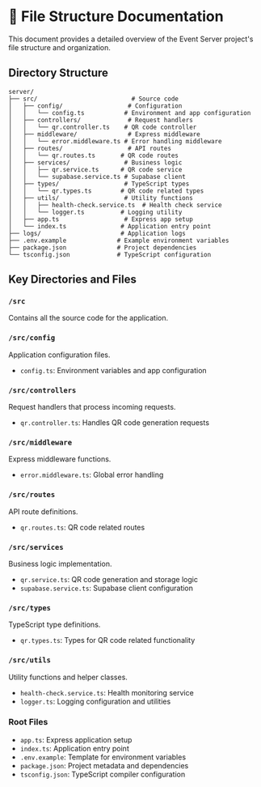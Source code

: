 # 📂 File Structure Documentation

This document provides a detailed overview of the Event Server project's file structure and organization.

## Directory Structure

```
server/
├── src/                          # Source code
│   ├── config/                  # Configuration
│   │   └── config.ts           # Environment and app configuration
│   ├── controllers/             # Request handlers
│   │   └── qr.controller.ts    # QR code controller
│   ├── middleware/              # Express middleware
│   │   └── error.middleware.ts # Error handling middleware
│   ├── routes/                  # API routes
│   │   └── qr.routes.ts       # QR code routes
│   ├── services/               # Business logic
│   │   ├── qr.service.ts      # QR code service
│   │   └── supabase.service.ts # Supabase client
│   ├── types/                  # TypeScript types
│   │   └── qr.types.ts        # QR code related types
│   ├── utils/                  # Utility functions
│   │   ├── health-check.service.ts  # Health check service
│   │   └── logger.ts          # Logging utility
│   ├── app.ts                  # Express app setup
│   └── index.ts               # Application entry point
├── logs/                      # Application logs
├── .env.example              # Example environment variables
├── package.json              # Project dependencies
└── tsconfig.json             # TypeScript configuration
```

## Key Directories and Files

### `/src`

Contains all the source code for the application.

### `/src/config`

Application configuration files.

- `config.ts`: Environment variables and app configuration

### `/src/controllers`

Request handlers that process incoming requests.

- `qr.controller.ts`: Handles QR code generation requests

### `/src/middleware`

Express middleware functions.

- `error.middleware.ts`: Global error handling

### `/src/routes`

API route definitions.

- `qr.routes.ts`: QR code related routes

### `/src/services`

Business logic implementation.

- `qr.service.ts`: QR code generation and storage logic
- `supabase.service.ts`: Supabase client configuration

### `/src/types`

TypeScript type definitions.

- `qr.types.ts`: Types for QR code related functionality

### `/src/utils`

Utility functions and helper classes.

- `health-check.service.ts`: Health monitoring service
- `logger.ts`: Logging configuration and utilities

### Root Files

- `app.ts`: Express application setup
- `index.ts`: Application entry point
- `.env.example`: Template for environment variables
- `package.json`: Project metadata and dependencies
- `tsconfig.json`: TypeScript compiler configuration
